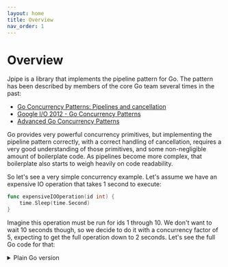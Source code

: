 ```yaml
---
layout: home
title: Overview
nav_order: 1
---
```


<h1>Overview</h1>

Jpipe is a library that implements the pipeline pattern for Go.
The pattern has been described by members of the core Go team several times in the past:

- [Go Concurrency Patterns: Pipelines and cancellation](https://go.dev/blog/pipelines)
- [Google I/O 2012 - Go Concurrency Patterns](https://www.youtube.com/watch?v=f6kdp27TYZs)
- [Advanced Go Concurrency Patterns](https://go.dev/blog/io2013-talk-concurrency)

Go provides very powerful concurrency primitives, but implementing the pipeline pattern correctly,
with a correct handling of cancellation, requires a very good understanding of those primitives, and some non-negligible amount of boilerplate code. As pipelines become more complex, that boilerplate also starts to weigh heavily on code readability.

So let's see a very simple concurrency example. Let's assume we have an expensive IO operation that takes 1 second to execute:

```go
func expensiveIOOperation(id int) {
    time.Sleep(time.Second)
}
```

Imagine this operation must be run for ids 1 through 10. We don't want to wait 10 seconds though, so we decide to do it with a concurrency factor of 5, expecting to get the full operation down to 2 seconds. Let's see the full Go code for that:

<details>
<summary markdown="span">Plain Go version</summary>
```go
ids := []int{1, 2, 3, 4, 5, 6, 7, 8, 9, 10}
channel := make(chan int)
concurrency := 5
var wg sync.WaitGroup
for i := 0; i < concurrency; i++ {
    wg.Add(1)
    go func() {
        defer wg.Done()
        for {
            select {
                // The nested select gives priority to the ctx.Done() signal, so we always exit early if needed
                // Without it, a single select just has no priority, so a new value could be processed even if the context has been canceled
                case <-ctx.Done():
                return
            default:
                select {
                case id, open := <-channel:
                    if !open {
                        return
                    }
                    expensiveIOOperation(id)
                case <-ctx.Done(): // always check ctx.Done() to avoid leaking the goroutine
                    return
                }
            }
        }
    }()
}

for _, id := range ids {
    channel <- id
}
close(channel)

wg.Wait()
```

</details>

That's a lot of code right there for a simple work pool! We even had to make it collapsable to avoid disrupting the reading flow. Admittedly, most of the complexity comes from cancellation handling, but you don't want to go around leaking your goroutines.

Now let's see how the same thing is done with JPipe:

```go
ids := []int{1, 2, 3, 4, 5, 6, 7, 8, 9, 10}
pipeline := jpipe.NewPipeline(jpipe.Config{Context: ctx})
<-jpipe.FromSlice(pipeline, ids).
    ForEach(expensiveIOOperation, jpipe.Concurrent(5))
```

That was easy, wasn't it? We created a pipeline, created a channel from a slice, and ran the expensive operation for each value, with a concurrency factor of 5.

This is only a glimpse of what you can do with JPipe though. We have a lot of pipeline operators to make your concurrent code readable and safe, so go ahead with this guide for more.